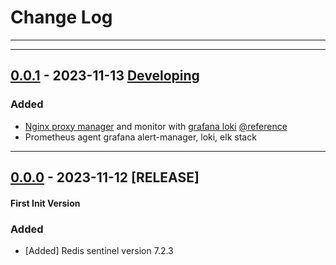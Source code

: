 # Change Log
---
---

## [0.0.1](https://github.com/nguyentthai96/devops_resource/tree/0.0.1) - 2023-11-13 [Developing](https://github.com/nguyentthai96/devops_resource/compare/0.0.0...0.0.1)

### Added

- [Nginx proxy manager](https://medium.com/@williamdonze/grafana-monitor-nginx-proxy-manager-website-4d03b60c761f) and
  monitor with [grafana loki](https://github.com/williamdonze/nginx-proxy-manager-grafana/blob/main/websites.json)
  [@reference](https://medium.com/@andrea.gennusa/the-easiest-https-dashboard-for-every-home-lab-bc46f0d98f04)
- Prometheus agent grafana alert-manager, loki, elk stack
---

## [0.0.0](https://github.com/nguyentthai96/devops_resource/tree/0.0.0) - 2023-11-12 [RELEASE]

#### First Init Version

### Added

- [Added] Redis sentinel version 7.2.3
